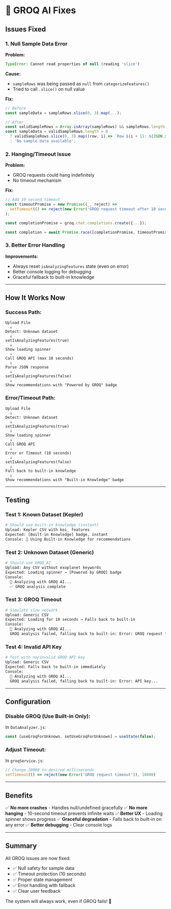 # 🔧 GROQ AI Fixes

## Issues Fixed

### 1. **Null Sample Data Error**
**Problem:** 
```javascript
TypeError: Cannot read properties of null (reading 'slice')
```

**Cause:**
- `sampleRows` was being passed as `null` from `categorizeFeatures()`
- Tried to call `.slice()` on null value

**Fix:**
```javascript
// Before
const sampleData = sampleRows.slice(0, 3).map(...);

// After
const validSampleRows = Array.isArray(sampleRows) && sampleRows.length > 0 ? sampleRows : [];
const sampleData = validSampleRows.length > 0 
  ? validSampleRows.slice(0, 3).map((row, i) => `Row ${i + 1}: ${JSON.stringify(row)}`)
  : 'No sample data available';
```

### 2. **Hanging/Timeout Issue**
**Problem:**
- GROQ requests could hang indefinitely
- No timeout mechanism

**Fix:**
```javascript
// Add 10-second timeout
const timeoutPromise = new Promise((_, reject) => 
  setTimeout(() => reject(new Error('GROQ request timeout after 10 seconds')), 10000)
);

const completionPromise = groq.chat.completions.create({...});

const completion = await Promise.race([completionPromise, timeoutPromise]);
```

### 3. **Better Error Handling**
**Improvements:**
- Always reset `isAnalyzingFeatures` state (even on error)
- Better console logging for debugging
- Graceful fallback to built-in knowledge

---

## How It Works Now

### **Success Path:**
```
Upload File
  ↓
Detect: Unknown dataset
  ↓
setIsAnalyzingFeatures(true)
  ↓
Show loading spinner
  ↓
Call GROQ API (max 10 seconds)
  ↓
Parse JSON response
  ↓
setIsAnalyzingFeatures(false)
  ↓
Show recommendations with "Powered by GROQ" badge
```

### **Error/Timeout Path:**
```
Upload File
  ↓
Detect: Unknown dataset
  ↓
setIsAnalyzingFeatures(true)
  ↓
Show loading spinner
  ↓
Call GROQ API
  ↓
Error or Timeout (10 seconds)
  ↓
setIsAnalyzingFeatures(false)
  ↓
Fall back to built-in knowledge
  ↓
Show recommendations with "Built-in Knowledge" badge
```

---

## Testing

### **Test 1: Known Dataset (Kepler)**
```bash
# Should use built-in knowledge (instant)
Upload: Kepler CSV with koi_ features
Expected: [Built-in Knowledge] badge, instant
Console: 🤖 Using Built-in Knowledge for recommendations
```

### **Test 2: Unknown Dataset (Generic)**
```bash
# Should use GROQ AI
Upload: Any CSV without exoplanet keywords
Expected: Loading spinner → [Powered by GROQ] badge
Console: 
  🧠 Analyzing with GROQ AI...
  ✅ GROQ analysis complete
```

### **Test 3: GROQ Timeout**
```bash
# Simulate slow network
Upload: Generic CSV
Expected: Loading for 10 seconds → Falls back to built-in
Console:
  🧠 Analyzing with GROQ AI...
  GROQ analysis failed, falling back to built-in: Error: GROQ request timeout
```

### **Test 4: Invalid API Key**
```bash
# Test with no/invalid GROQ API key
Upload: Generic CSV
Expected: Falls back to built-in immediately
Console:
  🧠 Analyzing with GROQ AI...
  GROQ analysis failed, falling back to built-in: Error: API key...
```

---

## Configuration

### **Disable GROQ (Use Built-in Only):**
In `DataAnalyzer.js`:
```javascript
const [useGroqForUnknown, setUseGroqForUnknown] = useState(false);
```

### **Adjust Timeout:**
In `groqService.js`:
```javascript
// Change 10000 to desired milliseconds
setTimeout(() => reject(new Error('GROQ request timeout')), 10000)
```

---

## Benefits

✅ **No more crashes** - Handles null/undefined gracefully
✅ **No more hanging** - 10-second timeout prevents infinite waits
✅ **Better UX** - Loading spinner shows progress
✅ **Graceful degradation** - Falls back to built-in on any error
✅ **Better debugging** - Clear console logs

---

## Summary

All GROQ issues are now fixed:
- ✅ Null safety for sample data
- ✅ Timeout protection (10 seconds)
- ✅ Proper state management
- ✅ Error handling with fallback
- ✅ Clear user feedback

The system will always work, even if GROQ fails! 🎉
